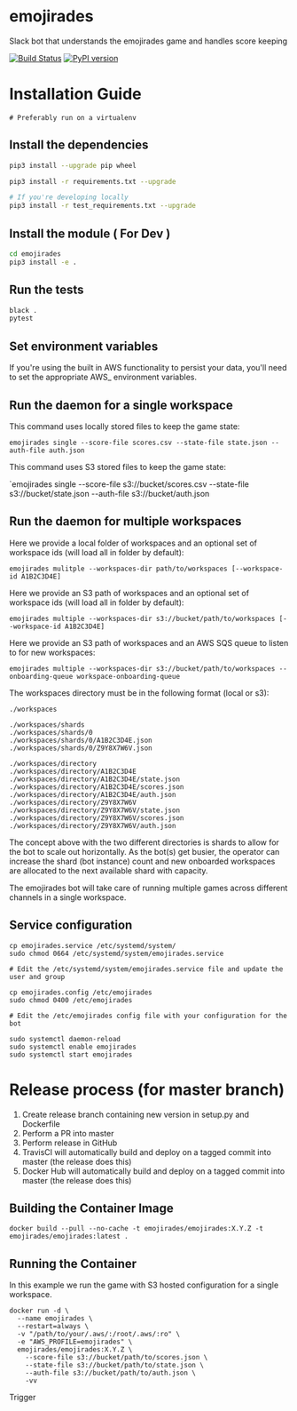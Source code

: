 # emojirades
Slack bot that understands the emojirades game and handles score keeping

[![Build Status](https://travis-ci.com/emojirades/emojirades.svg?branch=master)](https://travis-ci.org/emojirades/emojirades) [![PyPI version](https://badge.fury.io/py/Emojirades.svg)](https://badge.fury.io/py/Emojirades)

# Installation Guide
`# Preferably run on a virtualenv`

## Install the dependencies
```bash
pip3 install --upgrade pip wheel

pip3 install -r requirements.txt --upgrade

# If you're developing locally
pip3 install -r test_requirements.txt --upgrade
```

## Install the module ( For Dev )
```bash
cd emojirades
pip3 install -e .
```

## Run the tests
```bash
black .
pytest
```

## Set environment variables
If you're using the built in AWS functionality to persist your data, you'll need to set the appropriate AWS_ environment variables.

## Run the daemon for a single workspace
This command uses locally stored files to keep the game state:

`emojirades single --score-file scores.csv --state-file state.json --auth-file auth.json`

This command uses S3 stored files to keep the game state:

`emojirades single --score-file s3://bucket/scores.csv --state-file s3://bucket/state.json --auth-file s3://bucket/auth.json

## Run the daemon for multiple workspaces
Here we provide a local folder of workspaces and an optional set of workspace ids (will load all in folder by default):

`emojirades mulitple --workspaces-dir path/to/workspaces [--workspace-id A1B2C3D4E]`

Here we provide an S3 path of workspaces and an optional set of workspace ids (will load all in folder by default):

`emojirades multiple --workspaces-dir s3://bucket/path/to/workspaces [--workspace-id A1B2C3D4E]`

Here we provide an S3 path of workspaces and an AWS SQS queue to listen to for new workspaces:

`emojirades multiple --workspaces-dir s3://bucket/path/to/workspaces --onboarding-queue workspace-onboarding-queue`

The workspaces directory must be in the following format (local or s3):
```
./workspaces

./workspaces/shards
./workspaces/shards/0
./workspaces/shards/0/A1B2C3D4E.json
./workspaces/shards/0/Z9Y8X7W6V.json

./workspaces/directory
./workspaces/directory/A1B2C3D4E
./workspaces/directory/A1B2C3D4E/state.json
./workspaces/directory/A1B2C3D4E/scores.json
./workspaces/directory/A1B2C3D4E/auth.json
./workspaces/directory/Z9Y8X7W6V
./workspaces/directory/Z9Y8X7W6V/state.json
./workspaces/directory/Z9Y8X7W6V/scores.json
./workspaces/directory/Z9Y8X7W6V/auth.json
```

The concept above with the two different directories is shards to allow for the bot to scale out horizontally. As the bot(s) get busier, the operator can increase the shard (bot instance) count and new onboarded workspaces are allocated to the next available shard with capacity.

The emojirades bot will take care of running multiple games across different channels in a single workspace.

## Service configuration
```
cp emojirades.service /etc/systemd/system/
sudo chmod 0664 /etc/systemd/system/emojirades.service

# Edit the /etc/systemd/system/emojirades.service file and update the user and group

cp emojirades.config /etc/emojirades
sudo chmod 0400 /etc/emojirades

# Edit the /etc/emojirades config file with your configuration for the bot

sudo systemctl daemon-reload
sudo systemctl enable emojirades
sudo systemctl start emojirades

```
# Release process (for master branch)
1. Create release branch containing new version in setup.py and Dockerfile
2. Perform a PR into master
3. Perform release in GitHub
4. TravisCI will automatically build and deploy on a tagged commit into master (the release does this)
5. Docker Hub will automatically build and deploy on a tagged commit into master (the release does this)

## Building the Container Image
```
docker build --pull --no-cache -t emojirades/emojirades:X.Y.Z -t emojirades/emojirades:latest .
```

## Running the Container
In this example we run the game with S3 hosted configuration for a single workspace.

```
docker run -d \
  --name emojirades \
  --restart=always \
  -v "/path/to/your/.aws/:/root/.aws/:ro" \
  -e "AWS_PROFILE=emojirades" \
  emojirades/emojirades:X.Y.Z \
    --score-file s3://bucket/path/to/scores.json \
    --state-file s3://bucket/path/to/state.json \
    --auth-file s3://bucket/path/to/auth.json \
    -vv
```

Trigger
